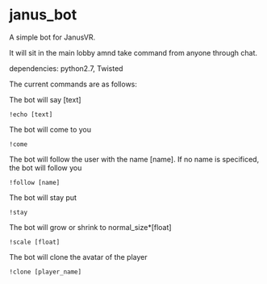 janus_bot
=========

A simple bot for JanusVR.

It will sit in the main lobby amnd take command from anyone through chat.

dependencies: python2.7, Twisted

The current commands are as follows:

The bot will say [text]

    !echo [text]

The bot will come to you

    !come

The bot will follow the user with the name [name]. If no name is specificed, the bot will follow you

    !follow [name]

The bot will stay put

    !stay

The bot will grow or shrink to normal_size*[float]    

    !scale [float]

The bot will clone the avatar of the player

    !clone [player_name]

